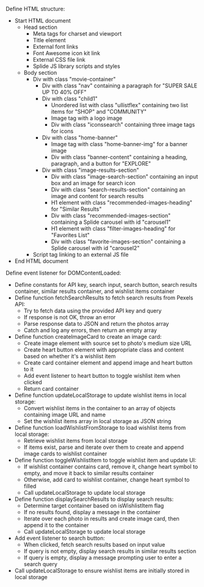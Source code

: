 Define HTML structure:
- Start HTML document
  - Head section
    - Meta tags for charset and viewport
    - Title element
    - External font links
    - Font Awesome icon kit link
    - External CSS file link
    - Splide JS library scripts and styles
  - Body section
    - Div with class "movie-container"
      - Div with class "nav" containing a paragraph for "SUPER SALE UP TO 40% OFF"
      - Div with class "child1"
        - Unordered list with class "ullistflex" containing two list items for "SHOP" and "COMMUNITY"
        - Image tag with a logo image
        - Div with class "iconssearch" containing three image tags for icons
      - Div with class "home-banner"
        - Image tag with class "home-banner-img" for a banner image
        - Div with class "banner-content" containing a heading, paragraph, and a button for "EXPLORE"
      - Div with class "image-results-section"
        - Div with class "image-search-section" containing an input box and an image for search icon
        - Div with class "search-results-section" containing an image and content for search results
        - H1 element with class "recommended-images-heading" for "Similar Results"
        - Div with class "recommended-images-section" containing a Splide carousel with id "carousel1"
        - H1 element with class "filter-images-heading" for "Favorites List"
        - Div with class "favorite-images-section" containing a Splide carousel with id "carousel2"
    - Script tag linking to an external JS file
- End HTML document


Define event listener for DOMContentLoaded:
- Define constants for API key, search input, search button, search results container, similar results container, and wishlist items container
- Define function fetchSearchResults to fetch search results from Pexels API:
  - Try to fetch data using the provided API key and query
  - If response is not OK, throw an error
  - Parse response data to JSON and return the photos array
  - Catch and log any errors, then return an empty array
- Define function createImageCard to create an image card:
  - Create image element with source set to photo's medium size URL
  - Create heart button element with appropriate class and content based on whether it's a wishlist item
  - Create card container element and append image and heart button to it
  - Add event listener to heart button to toggle wishlist item when clicked
  - Return card container
- Define function updateLocalStorage to update wishlist items in local storage:
  - Convert wishlist items in the container to an array of objects containing image URL and name
  - Set the wishlist items array in local storage as JSON string
- Define function loadWishlistFromStorage to load wishlist items from local storage:
  - Retrieve wishlist items from local storage
  - If items exist, parse and iterate over them to create and append image cards to wishlist container
- Define function toggleWishlistItem to toggle wishlist item and update UI:
  - If wishlist container contains card, remove it, change heart symbol to empty, and move it back to similar results container
  - Otherwise, add card to wishlist container, change heart symbol to filled
  - Call updateLocalStorage to update local storage
- Define function displaySearchResults to display search results:
  - Determine target container based on isWishlistItem flag
  - If no results found, display a message in the container
  - Iterate over each photo in results and create image card, then append it to the container
  - Call updateLocalStorage to update local storage
- Add event listener to search button:
  - When clicked, fetch search results based on input value
  - If query is not empty, display search results in similar results section
  - If query is empty, display a message prompting user to enter a search query
- Call updateLocalStorage to ensure wishlist items are initially stored in local storage
